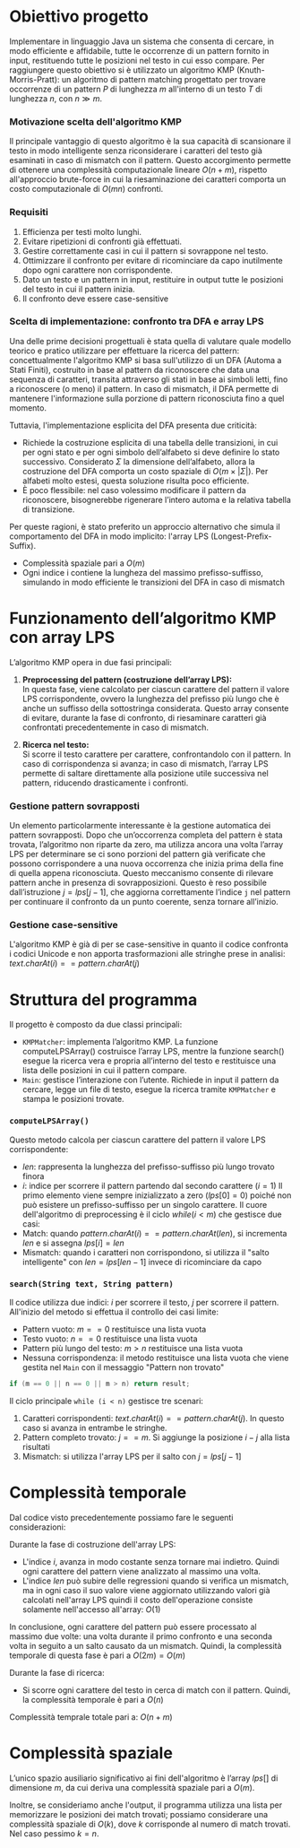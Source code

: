 
# Obiettivo progetto 
Implementare in linguaggio Java un sistema che consenta di cercare, in modo efficiente e affidabile, tutte le occorrenze di un pattern fornito in input, restituendo tutte le posizioni nel testo in cui esso compare. Per raggiungere questo obiettivo si è utilizzato un algoritmo KMP (Knuth-Morris-Pratt): un algoritmo di pattern matching progettato per trovare occorrenze di un pattern $P$ di lunghezza $m$ all'interno di un testo $T$ di lunghezza $n$, con $n \gg m$.
### Motivazione scelta dell'algoritmo KMP 
Il principale vantaggio di questo algoritmo è la sua capacità di scansionare il testo in modo intelligente senza riconsiderare i caratteri del testo già esaminati in caso di mismatch con il pattern. Questo accorgimento permette di ottenere una complessità computazionale lineare $O(n+m)$, rispetto all'approccio brute-force in cui la riesaminazione dei caratteri comporta un costo computazionale di $O(mn)$ confronti. 
### Requisiti 
1. Efficienza per testi molto lunghi.
2. Evitare ripetizioni di confronti già effettuati.
3. Gestire correttamente casi in cui il pattern si sovrappone nel testo.
4. Ottimizzare il confronto per evitare di ricominciare da capo inutilmente dopo ogni carattere non corrispondente.
5. Dato un testo e un pattern in input, restituire in output tutte le posizioni del testo in cui il pattern inizia.
6. Il confronto deve essere case-sensitive
### Scelta di implementazione: confronto tra DFA e array LPS
Una delle prime decisioni progettuali è stata quella di valutare quale modello teorico e pratico utilizzare per effettuare la ricerca del pattern: concettualmente l'algoritmo KMP si basa sull'utilizzo di un DFA (Automa a Stati Finiti), costruito in base al pattern da riconoscere che data una sequenza di caratteri, transita attraverso gli stati in base ai simboli letti, fino a riconoscere (o meno) il pattern. In caso di mismatch, il DFA permette di mantenere l'informazione sulla porzione di pattern riconosciuta fino a quel momento. 

Tuttavia, l'implementazione esplicita del DFA presenta due criticità:
- Richiede la costruzione esplicita di una tabella delle transizioni, in cui per ogni stato e per ogni simbolo dell’alfabeto si deve definire lo stato successivo. Considerato $Σ$ la dimensione dell’alfabeto, allora la costruzione del DFA comporta un costo spaziale di $O(m × |Σ|)$. Per alfabeti molto estesi, questa soluzione risulta poco efficiente.
- È poco flessibile: nel caso volessimo modificare il pattern da riconoscere, bisognerebbe rigenerare l’intero automa e la relativa tabella di transizione.

Per queste ragioni, è stato preferito un approccio alternativo che simula il comportamento del DFA in modo implicito: l'array LPS (Longest-Prefix-Suffix).
- Complessità spaziale pari a $O(m)$
- Ogni indice i contiene la lungheza del massimo prefisso-suffisso, simulando in modo efficiente le transizioni del DFA in caso di mismatch

# Funzionamento dell’algoritmo KMP con array LPS
L’algoritmo KMP opera in due fasi principali:
1. **Preprocessing del pattern (costruzione dell’array LPS):**  
   In questa fase, viene calcolato per ciascun carattere del pattern il valore LPS corrispondente, ovvero la lunghezza del prefisso più lungo che è anche un suffisso della sottostringa considerata. Questo array consente di evitare, durante la fase di confronto, di riesaminare caratteri già confrontati precedentemente in caso di mismatch.

2. **Ricerca nel testo:**  
   Si scorre il testo carattere per carattere, confrontandolo con il pattern. In caso di corrispondenza si avanza; in caso di mismatch, l’array LPS permette di saltare direttamente alla posizione utile successiva nel pattern, riducendo drasticamente i confronti.

### Gestione pattern sovrapposti
Un elemento particolarmente interessante è la gestione automatica dei pattern sovrapposti. Dopo che un’occorrenza completa del pattern è stata trovata, l’algoritmo non riparte da zero, ma utilizza ancora una volta l’array LPS per determinare se ci sono porzioni del pattern già verificate che possono corrispondere a una nuova occorrenza che inizia prima della fine di quella appena riconosciuta. Questo meccanismo consente di rilevare pattern anche in presenza di sovrapposizioni.
Questo è reso possibile dall’istruzione $j = lps[j - 1]$, che aggiorna correttamente l’indice `j` nel pattern per continuare il confronto da un punto coerente, senza tornare all’inizio.

### Gestione case-sensitive
L'algoritmo KMP è già di per se case-sensitive in quanto il codice confronta i codici Unicode e non apporta trasformazioni alle stringhe prese in analisi: $text.charAt(i) == pattern.charAt(j)$

# Struttura del programma
Il progetto è composto da due classi principali:
- `KMPMatcher`: implementa l’algoritmo KMP. La funzione computeLPSArray() costruisce l’array LPS, mentre la funzione search() esegue la ricerca vera e propria all’interno del testo e restituisce una lista delle posizioni in cui il pattern compare.
- `Main`: gestisce l’interazione con l’utente. Richiede in input il pattern da cercare, legge un file di testo, esegue la ricerca tramite `KMPMatcher` e stampa le posizioni trovate.

### `computeLPSArray()`
Questo metodo calcola per ciascun carattere del pattern il valore LPS corrispondente:
- $len$: rappresenta la lunghezza del prefisso-suffisso più lungo trovato finora
- $i$: indice per scorrere il pattern partendo dal secondo carattere ($i = 1$)
Il primo elemento viene sempre inizializzato a zero ($lps[0] = 0$) poiché non può esistere un prefisso-suffisso per un singolo carattere. 
Il cuore dell'algoritmo di preprocessing è il ciclo $while (i < m)$ che gestisce due casi:
- Match: quando $pattern.charAt(i) == pattern.charAt(len)$, si incrementa $len$ e si assegna $lps[i] = len$
- Mismatch: quando i caratteri non corrispondono, si utilizza il "salto intelligente" con $len = lps[len - 1]$ invece di ricominciare da capo

### `search(String text, String pattern)`
Il codice utilizza due indici: $i$ per scorrere il testo, $j$ per scorrere il pattern. All'inizio del metodo si effettua il controllo dei casi limite:
- Pattern vuoto: $m == 0$ restituisce una lista vuota
- Testo vuoto: $n == 0$ restituisce una lista vuota
- Pattern più lungo del testo: $m > n$ restituisce una lista vuota
- Nessuna corrispondenza: il metodo restituisce una lista vuota che viene gestita nel `Main` con il messaggio "Pattern non trovato"
```java
if (m == 0 || n == 0 || m > n) return result;
```

Il ciclo principale `while (i < n)` gestisce tre scenari:
1. Caratteri corrispondenti: $text.charAt(i) == pattern.charAt(j)$. In questo caso si avanza in entrambe le stringhe.
2. Pattern completo trovato: $j == m$. Si aggiunge la posizione $i - j$ alla lista risultati
3. Mismatch: si utilizza l'array LPS per il salto con $j = lps[j - 1]$

# Complessità temporale
Dal codice visto precedentemente possiamo fare le seguenti considerazioni: 

Durante la fase di costruzione dell'array LPS:
- L'indice $i$, avanza in modo costante senza tornare mai indietro. Quindi ogni carattere del pattern viene analizzato al massimo una volta. 
- L'indice $len$ può subire delle regressioni quando si verifica un mismatch, ma in ogni caso il suo valore viene aggiornato utilizzando valori già calcolati nell'array LPS quindi il costo dell'operazione consiste solamente nell'accesso all'array: $O(1)$

In conclusione, ogni carattere del pattern può essere processato al massimo due volte: una volta durante il primo confronto e una seconda volta in seguito a un salto causato da un mismatch. Quindi, la complessità temporale di questa fase è pari a $O(2m) = O(m)$

Durante la fase di ricerca: 
- Si scorre ogni carattere del testo in cerca di match con il pattern. Quindi, la complessità temporale è pari a $O(n)$

Complessità temprale totale pari a: $O(n+m)$

# Complessità spaziale 
L’unico spazio ausiliario significativo ai fini dell'algoritmo è l’array $lps[]$ di dimensione $m$, da cui deriva una complessità spaziale pari a $O(m)$.

Inoltre, se consideriamo anche l'output, il programma utilizza una lista per memorizzare le posizioni dei match trovati; possiamo considerare una complessità spaziale di $O(k)$, dove $k$ corrisponde al numero di match trovati. Nel caso pessimo $k = n$.


